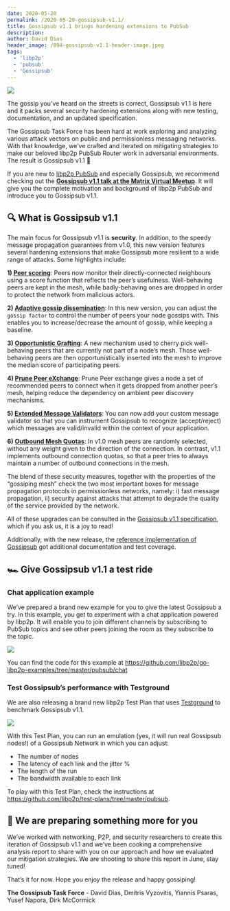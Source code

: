 ```yaml
---
date: 2020-05-20
permalink: /2020-05-20-gossipsub-v1.1/
title: Gossipsub v1.1 brings hardening extensions to PubSub
description:
author: David Dias
header_image: /094-gossipsub-v1.1-header-image.jpeg
tags:
  - 'libp2p'
  - 'pubsub'
  - 'Gossipsub'
---
```


<p style="max-width:780px;margin-left:auto;margin-right:auto;">
  <img src="/094-gossipsub-v1.1-header-image+grid.jpeg">
</p>

The gossip you’ve heard on the streets is correct, Gossipsub v1.1 is here and it packs several security hardening extensions along with new testing, documentation, and an updated specification.

The Gossipsub Task Force has been hard at work exploring and analyzing various attack vectors on public and permissionless messaging networks. With that knowledge, we’ve crafted and iterated on mitigating strategies to make our beloved libp2p PubSub Router work in adversarial environments. The result is Gossipsub v1.1 🚀

If you are new to [libp2p PubSub](https://libp2p.io/) and especially Gossipsub, we recommend checking out the [**Gossipsub v1.1 talk at the Matrix Virtual Meetup**](https://research.protocol.ai/blog/2020/gossipsub-v1.1-at-open-tech-will-save-us-virtual-event). It will give you the complete motivation and background of libp2p PubSub and introduce you to Gossipsub v1.1.

## 🔍 What is Gossipsub v1.1

The main focus for Gossipsub v1.1 is **security**. In addition, to the speedy message propagation guarantees from v1.0, this new version features several hardening extensions that make Gossipsub more resilient to a wide range of attacks. Some highlights include:

**1) [Peer scoring](https://github.com/libp2p/specs/blob/master/pubsub/gossipsub/gossipsub-v1.1.md#peer-scoring)**: Peers now monitor their directly-connected neighbours using a score function that reflects the peer’s usefulness. Well-behaving peers are kept in the mesh, while badly-behaving ones are dropped in order to protect the network from malicious actors.

**2) [Adaptive gossip dissemination](https://github.com/libp2p/specs/blob/master/pubsub/gossipsub/gossipsub-v1.1.md#adaptive-gossip-dissemination)**: In this new version, you can adjust the `gossip factor` to control the number of peers your node gossips with. This enables you to increase/decrease the amount of gossip, while keeping a baseline.

**3) [Opportunistic Grafting](https://github.com/libp2p/specs/blob/master/pubsub/gossipsub/gossipsub-v1.1.md#opportunistic-grafting)**: A new mechanism used to cherry pick well-behaving peers that are currently not part of a node’s mesh. Those well-behaving peers are then opportunistically inserted into the mesh to improve the median score of participating peers.

**4) [Prune Peer eXchange](https://github.com/libp2p/specs/blob/master/pubsub/gossipsub/gossipsub-v1.1.md#prune-backoff-and-peer-exchange)**: Prune Peer exchange gives a node a set of recommended peers to connect when it gets dropped from another peer’s mesh, helping reduce the dependency on ambient peer discovery mechanisms.

**5) [Extended Message Validators](https://github.com/libp2p/specs/blob/master/pubsub/gossipsub/gossipsub-v1.1.md#extended-validators)**: You can now add your custom message validator so that you can instrument Gossipsub to recognize (accept/reject) which messages are valid/invalid within the context of your application.

**6) [Outbound Mesh Quotas](https://github.com/libp2p/specs/blob/master/pubsub/gossipsub/gossipsub-v1.1.md#outbound-mesh-quotas)**: In v1.0 mesh peers are randomly selected, without any weight given to the direction of the connection. In contrast, v1.1 implements outbound connection quotas, so that a peer tries to always maintain a number of outbound connections in the mesh.

The blend of these security measures, together with the properties of the “gossiping mesh” check the two most important boxes for message propagation protocols in permissionless networks, namely: i) fast message propagation, ii) security against attacks that attempt to degrade the quality of the service provided by the network.

All of these upgrades can be consulted in the [Gossipsub v1.1 specification](https://github.com/libp2p/specs/blob/master/pubsub/gossipsub/README.md), which if you ask us, it is a joy to read!

Additionally, with the new release, the [reference implementation of Gossipsub](https://github.com/libp2p/go-libp2p-pubsub) got additional documentation and test coverage.

## 🏎 Give Gossipsub v1.1 a test ride

### Chat application example

We’ve prepared a brand new example for you to give the latest Gossipsub a try. In this example, you get to experiment with a chat application powered by libp2p. It will enable you to join different channels by subscribing to PubSub topics and see other peers joining the room as they subscribe to the topic.

<p style="max-width:780px;margin-left:auto;margin-right:auto;">
  <img src="https://raw.githubusercontent.com/libp2p/go-libp2p-examples/master/pubsub/chat/chat-example.gif">
</p>

You can find the code for this example at https://github.com/libp2p/go-libp2p-examples/tree/master/pubsub/chat

### Test Gossipsub’s performance with Testground

We are also releasing a brand new libp2p Test Plan that uses [Testground](https://github.com/testground/testground) to benchmark Gossipsub v1.1.

<p style="max-width:780px;margin-left:auto;margin-right:auto;">
  <img src="/img/gossipsubv1.1-jupyter.gif">
</p>

With this Test Plan, you can run an emulation (yes, it will run real Gossipsub nodes!) of a Gossipsub Network in which you can adjust:

- The number of nodes
- The latency of each link and the jitter %
- The length of the run
- The bandwidth available to each link

To play with this Test Plan, check the instructions at https://github.com/libp2p/test-plans/tree/master/pubsub.

## 🎁 We are preparing something more for you

We’ve worked with networking, P2P, and security researchers to create this iteration of Gossipsub v1.1 and we’ve been cooking a comprehensive analysis report to share with you on our approach and how we evaluated our mitigation strategies. We are shooting to share this report in June, stay tuned!

That’s it for now. Hope you enjoy the release and happy gossiping!

**The Gossipsub Task Force** - David Dias, Dmitris Vyzovitis, Yiannis Psaras, Yusef Napora, Dirk McCormick
